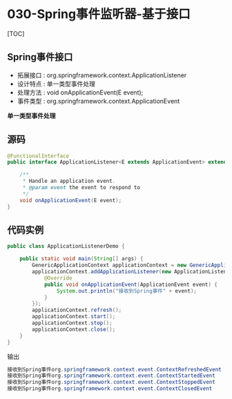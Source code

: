 # 030-Spring事件监听器-基于接口

[TOC]

## Spring事件接口

- 拓展接口 : org.springframework.context.ApplicationListener
- 设计特点 : 单一类型事件处理
- 处理方法 :  void onApplicationEvent(E event);
- 事件类型 : org.springframework.context.ApplicationEvent

**单一类型事件处理**

## 源码

```java
@FunctionalInterface
public interface ApplicationListener<E extends ApplicationEvent> extends EventListener {

	/**
	 * Handle an application event.
	 * @param event the event to respond to
	 */
	void onApplicationEvent(E event);
}
```

## 代码实例

```java
public class ApplicationListenerDemo {

    public static void main(String[] args) {
        GenericApplicationContext applicationContext = new GenericApplicationContext();
        applicationContext.addApplicationListener(new ApplicationListener<ApplicationEvent>() {
            @Override
            public void onApplicationEvent(ApplicationEvent event) {
                System.out.println("接收到Spring事件" + event);
            }
        });
        applicationContext.refresh();
        applicationContext.start();
        applicationContext.stop();
        applicationContext.close();
    }
}
```

输出

```java
接收到Spring事件org.springframework.context.event.ContextRefreshedEvent
接收到Spring事件org.springframework.context.event.ContextStartedEvent
接收到Spring事件org.springframework.context.event.ContextStoppedEvent
接收到Spring事件org.springframework.context.event.ContextClosedEvent
```

